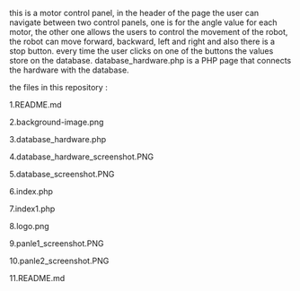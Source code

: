 this is a motor control panel, in the header of the page the user can navigate between two control panels, one is for the angle value for each motor, the other one allows the users to control the movement of the robot, the robot can move forward, backward, left and right and also there is a stop button. every time the user clicks on one of the buttons the values store on the database.
database_hardware.php is a PHP page that connects the hardware with the database.

the files in this repository  :

1.README.md

2.background-image.png

3.database_hardware.php

4.database_hardware_screenshot.PNG

5.database_screenshot.PNG

6.index.php

7.index1.php

8.logo.png

9.panle1_screenshot.PNG

10.panle2_screenshot.PNG

11.README.md


